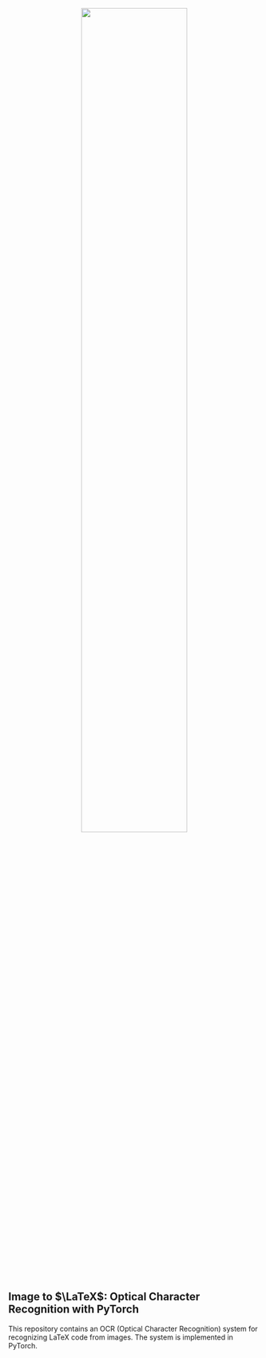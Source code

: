 
<p align="center">
  <img src="https://github.com/user-attachments/assets/e4435ca7-6d5f-4c3c-8a6d-0bef4adfb4f7" width="65%"/>
</p>

## Image to $\LaTeX$: Optical Character Recognition with PyTorch

This repository contains an OCR (Optical Character Recognition) system for recognizing LaTeX code from images. The system is implemented in PyTorch.
